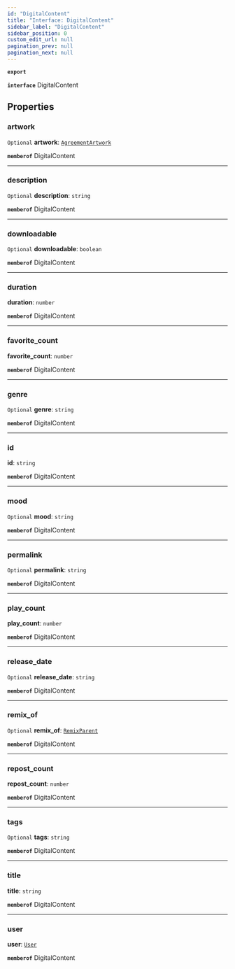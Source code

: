 ```yaml
---
id: "DigitalContent"
title: "Interface: DigitalContent"
sidebar_label: "DigitalContent"
sidebar_position: 0
custom_edit_url: null
pagination_prev: null
pagination_next: null
---
```


**`export`**

**`interface`** DigitalContent

## Properties

### artwork

 `Optional` **artwork**: [`AgreementArtwork`](AgreementArtwork.md)

**`memberof`** DigitalContent

___

### description

 `Optional` **description**: `string`

**`memberof`** DigitalContent

___

### downloadable

 `Optional` **downloadable**: `boolean`

**`memberof`** DigitalContent

___

### duration

 **duration**: `number`

**`memberof`** DigitalContent

___

### favorite\_count

 **favorite\_count**: `number`

**`memberof`** DigitalContent

___

### genre

 `Optional` **genre**: `string`

**`memberof`** DigitalContent

___

### id

 **id**: `string`

**`memberof`** DigitalContent

___

### mood

 `Optional` **mood**: `string`

**`memberof`** DigitalContent

___

### permalink

 `Optional` **permalink**: `string`

**`memberof`** DigitalContent

___

### play\_count

 **play\_count**: `number`

**`memberof`** DigitalContent

___

### release\_date

 `Optional` **release\_date**: `string`

**`memberof`** DigitalContent

___

### remix\_of

 `Optional` **remix\_of**: [`RemixParent`](RemixParent.md)

**`memberof`** DigitalContent

___

### repost\_count

 **repost\_count**: `number`

**`memberof`** DigitalContent

___

### tags

 `Optional` **tags**: `string`

**`memberof`** DigitalContent

___

### title

 **title**: `string`

**`memberof`** DigitalContent

___

### user

 **user**: [`User`](User.md)

**`memberof`** DigitalContent
